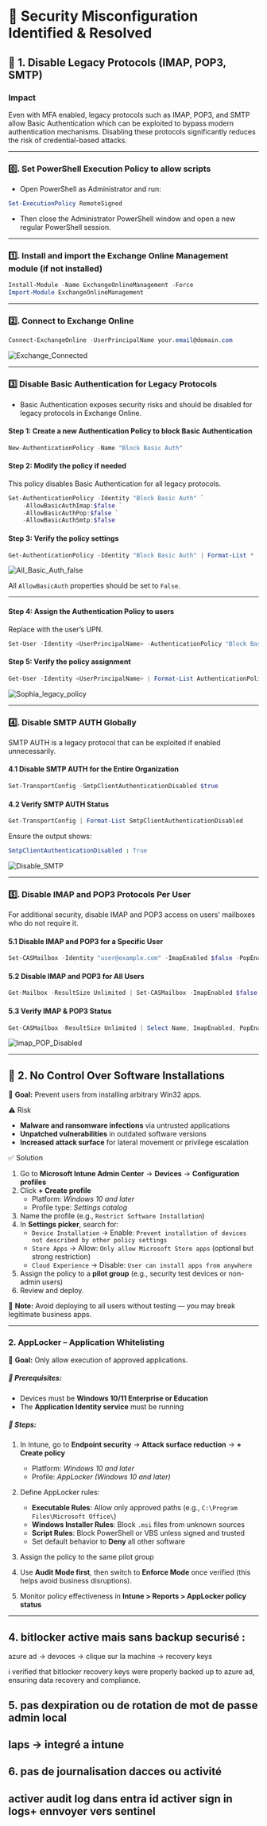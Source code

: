 # 🔴  Security Misconfiguration Identified & Resolved

## 🔴 1. Disable Legacy Protocols (IMAP, POP3, SMTP)
### Impact
Even with MFA enabled, legacy protocols such as IMAP, POP3, and SMTP allow Basic Authentication which can be exploited to bypass modern authentication mechanisms. Disabling these protocols significantly reduces the risk of credential-based attacks.

---

### 0️⃣. Set PowerShell Execution Policy to allow scripts

- Open PowerShell as Administrator and run:

```powershell
Set-ExecutionPolicy RemoteSigned
```
- Then close the Administrator PowerShell window and open a new regular PowerShell session.
---

### 1️⃣. Install and import the Exchange Online Management module (if not installed)

```powershell
Install-Module -Name ExchangeOnlineManagement -Force
Import-Module ExchangeOnlineManagement
```
---

### 2️⃣. Connect to Exchange Online

```powershell
Connect-ExchangeOnline -UserPrincipalName your.email@domain.com
```
![Exchange_Connected](https://github.com/AliChoukatli/CyberShield-Enterprise/blob/main/04_Zero%20Trust%20%26%20Security%20Hardening/Screenshots/Exchange_Connected.png)

---

### 3️⃣ Disable Basic Authentication for Legacy Protocols

- Basic Authentication exposes security risks and should be disabled for legacy protocols in Exchange Online.

#### Step 1: Create a new Authentication Policy to block Basic Authentication

```powershell
New-AuthenticationPolicy -Name "Block Basic Auth"
```

#### Step 2: Modify the policy if needed

This policy disables Basic Authentication for all legacy protocols.

```powershell
Set-AuthenticationPolicy -Identity "Block Basic Auth" `
    -AllowBasicAuthImap:$false `
    -AllowBasicAuthPop:$false `
    -AllowBasicAuthSmtp:$false
```

#### Step 3: Verify the policy settings

```powershell
Get-AuthenticationPolicy -Identity "Block Basic Auth" | Format-List *
```
![All_Basic_Auth_false](https://github.com/AliChoukatli/CyberShield-Enterprise/blob/main/04_Zero%20Trust%20%26%20Security%20Hardening/Screenshots/All_Basic_Auth_false.png)

All `AllowBasicAuth` properties should be set to `False`.

---

#### Step 4: Assign the Authentication Policy to users
Replace <UserPrincipalName> with the user’s UPN.

```powershell
Set-User -Identity <UserPrincipalName> -AuthenticationPolicy "Block Basic Auth"
```

#### Step 5: Verify the policy assignment

```powershell
Get-User -Identity <UserPrincipalName> | Format-List AuthenticationPolicy
```
![Sophia_legacy_policy](https://github.com/AliChoukatli/CyberShield-Enterprise/blob/main/04_Zero%20Trust%20%26%20Security%20Hardening/Screenshots/Sophia_legacy_policy.png)

---

### 4️⃣. Disable SMTP AUTH Globally
SMTP AUTH is a legacy protocol that can be exploited if enabled unnecessarily.

#### 4.1 Disable SMTP AUTH for the Entire Organization
```powershell
Set-TransportConfig -SmtpClientAuthenticationDisabled $true
```
#### 4.2 Verify SMTP AUTH Status
```powershell
Get-TransportConfig | Format-List SmtpClientAuthenticationDisabled
```
Ensure the output shows:
```yaml
SmtpClientAuthenticationDisabled : True
```

![Disable_SMTP](https://github.com/AliChoukatli/CyberShield-Enterprise/blob/main/04_Zero%20Trust%20%26%20Security%20Hardening/Screenshots/disable_SMTP.png)

---

### 5️⃣. Disable IMAP and POP3 Protocols Per User
For additional security, disable IMAP and POP3 access on users' mailboxes who do not require it.

#### 5.1 Disable IMAP and POP3 for a Specific User

```powershell
Set-CASMailbox -Identity "user@example.com" -ImapEnabled $false -PopEnabled $false
```

#### 5.2 Disable IMAP and POP3 for All Users

```powershell
Get-Mailbox -ResultSize Unlimited | Set-CASMailbox -ImapEnabled $false -PopEnabled $false
```
#### 5.3 Verify IMAP & POP3 Status

```powershell
Get-CASMailbox -ResultSize Unlimited | Select Name, ImapEnabled, PopEnabled
```

![Imap_POP_Disabled](https://github.com/AliChoukatli/CyberShield-Enterprise/blob/main/04_Zero%20Trust%20%26%20Security%20Hardening/Screenshots/imap_pop_disabled.png)


---

## 🔴 2. No Control Over Software Installations

📍 **Goal:** Prevent users from installing arbitrary Win32 apps.

⚠️ Risk

- **Malware and ransomware infections** via untrusted applications
- **Unpatched vulnerabilities** in outdated software versions
- **Increased attack surface** for lateral movement or privilege escalation

✅ Solution

1. Go to **Microsoft Intune Admin Center** → **Devices** → **Configuration profiles**
2. Click **+ Create profile**
   - Platform: *Windows 10 and later*
   - Profile type: *Settings catalog*
3. Name the profile (e.g., `Restrict Software Installation`)
4. In **Settings picker**, search for:
   - `Device Installation` → Enable: `Prevent installation of devices not described by other policy settings`
   - `Store Apps` → Allow: `Only allow Microsoft Store apps` (optional but strong restriction)
   - `Cloud Experience` → Disable: `User can install apps from anywhere`
5. Assign the policy to a **pilot group** (e.g., security test devices or non-admin users)
6. Review and deploy.

📌 **Note:** Avoid deploying to all users without testing — you may break legitimate business apps.

---

### 2. AppLocker – Application Whitelisting

📍 **Goal:** Only allow execution of approved applications.

##### 🧭 Prerequisites:
- Devices must be **Windows 10/11 Enterprise or Education**
- The **Application Identity service** must be running

##### 🧭 Steps:
1. In Intune, go to **Endpoint security** → **Attack surface reduction** → **+ Create policy**
   - Platform: *Windows 10 and later*
   - Profile: *AppLocker (Windows 10 and later)*

2. Define AppLocker rules:
   - **Executable Rules**: Allow only approved paths (e.g., `C:\Program Files\Microsoft Office\`)
   - **Windows Installer Rules**: Block `.msi` files from unknown sources
   - **Script Rules**: Block PowerShell or VBS unless signed and trusted
   - Set default behavior to **Deny** all other software

3. Assign the policy to the same pilot group

4. Use **Audit Mode first**, then switch to **Enforce Mode** once verified (this helps avoid business disruptions).

5. Monitor policy effectiveness in **Intune > Reports > AppLocker policy status**

---




## 4. bitlocker active mais sans backup securisé :

   azure ad -> devoces -> clique sur la machine -> recovery keys

   i verified that bitlocker recovery keys were properly backed up to azure ad, ensuring data recovery and compliance.

## 5. pas dexpiration ou de rotation de mot de passe admin local

   laps -> integré a intune
---

## 6. pas de journalisation dacces ou activité

   activer audit log dans entra id
   activer sign in logs+ ennvoyer vers sentinel
---

